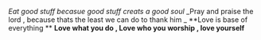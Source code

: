 *Eat good stuff becasue good stuff creats a good soul*
_Pray and praise the lord , because thats the least we can do to thank him _
**Love is base of everything **
__Love what you do , Love who you worship , love yourself__

